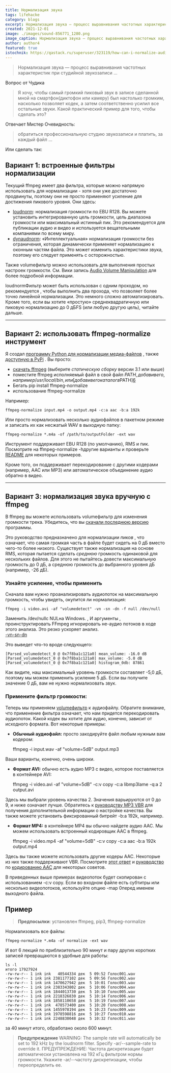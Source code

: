 ```yaml
---
title: Нормализация звука
tags: lifehacke
category: blogs
excerpt: Нормализация звука — процесс выравнивания частотных характеристик при студийной звукозаписи
created: 2021-12-01
image: ./images/sound-856771_1280.png
image_caption: Нормализация звука — процесс выравнивания частотных характеристик при студийной звукозаписи
author: author4
featured: true
istochnik: https://qastack.ru/superuser/323119/how-can-i-normalize-audio-using-ffmpeg
---
```



> Нормализация звука — процесс выравнивания частотных характеристик при студийной звукозаписи ...

Вопрос от Чудика
> Я хочу, чтобы самый громкий пиковый звук в записе сделанной мной на смартфон(диктофон или камеру) был настолько громким, насколько позволяет кодек, а затем соответственно усилил все остальные звуки.
> Какой практический пример для того, чтобы сделать это?

Отвечает Мистер Очевидность:
> обратиться профессиональную студию звукозаписи и платить, за каждый файл ...

Или сделать так:

## Вариант 1: встроенные фильтры нормализации

Текущий ffmpeg имеет два фильтра, которые можно напрямую использовать для нормализации - хотя они уже достаточно продвинуты, поэтому они не просто применяют усиление для достижения пикового уровня. Они здесь:

* [loudnorm][0]: нормализация громкости по EBU R128. Вы можете установить интегрированную цель громкости, цель диапазона громкости или максимальный истинный пик. Это рекомендуется для публикации аудио и видео и используется вещательными компаниями по всему миру.
* [dynaudnorm][1]: «Интеллектуальная» нормализация громкости без ограничения, которая динамически применяет нормализацию к оконным частям файла. Это может изменить характеристики звука, поэтому его следует применять с осторожностью.

Также volumeфильтр можно использовать для выполнения простых настроек громкости. См. Вики запись [Audio Volume Manipulation][2] для более подробной информации.

loudnormФильтр может быть использован с одним проходом, но рекомендуется , чтобы выполнить два прохода, что позволяет более точно линейной нормализации. Это немного сложно автоматизировать. Кроме того, если вы хотите «простую» среднеквадратичную или пиковую нормализацию до 0 дБFS (или любую другую цель), читайте дальше.

- - -

## Вариант 2: использовать ffmpeg-normalize инструмент

Я создал [программу Python для нормализации медиа-файлов][3] , также [доступную в PyPi][4] . Вы просто:

* [скачать ffmpeg][5] (выберите _статическую сборку_ версии 3.1 или выше)
* поместите ffmpeg исполняемый файл в свой файл $PATH, добавив его, например /usr/local/bin, или [добавив его каталог в$PATH][6]
* Бегать pip install ffmpeg-normalize
* использование ffmpeg-normalize

Например:

    ffmpeg-normalize input.mp4 -o output.mp4 -c:a aac -b:a 192k
    

Или просто нормализовать несколько аудиофайлов в пакетном режиме и записать их как несжатый WAV в выходную папку:

    ffmpeg-normalize *.m4a -of /path/to/outputFolder -ext wav
    

Инструмент поддерживает EBU R128 (по умолчанию), RMS и пик. Посмотрите на ffmpeg-normalize -hдругие варианты и проверьте [README][7] для некоторых примеров.

Кроме того, он поддерживает перекодирование с другими кодерами (например, AAC или MP3) или автоматическое объединение аудио обратно в видео.

- - -

## Вариант 3: нормализация звука вручную с ffmpeg

В ffmpeg вы можете использовать volumeфильтр для изменения громкости трека. Убедитесь, что вы [скачали последнюю версию][5] программы.

Это руководство предназначено для нормализации _пиков_ , что означает, что самая громкая часть в файле будет сидеть на 0 дБ вместо чего-то более низкого. Существует также нормализация на основе RMS, которая пытается сделать _среднюю_ громкость одинаковой для нескольких файлов. Для этого не пытайтесь довести максимальную громкость до 0 дБ, а среднюю громкость до выбранного уровня дБ (например, -26 дБ).

### Узнайте усиление, чтобы применить

Сначала вам нужно проанализировать аудиопоток на максимальную громкость, чтобы увидеть, окупится ли нормализация:

    ffmpeg -i video.avi -af "volumedetect" -vn -sn -dn -f null /dev/null
    

Заменить /dev/nullс NULна Windows. , И аргументы , проинструктировать FFmpeg игнорировать не-аудио потоков в ходе этого анализа. Это резко ускоряет анализ.  
[-vn][8][-sn][8][-dn][8]

Это выведет что-то вроде следующего:

    [Parsed_volumedetect_0 @ 0x7f8ba1c121a0] mean_volume: -16.0 dB
    [Parsed_volumedetect_0 @ 0x7f8ba1c121a0] max_volume: -5.0 dB
    [Parsed_volumedetect_0 @ 0x7f8ba1c121a0] histogram_0db: 87861
    

Как видите, наш максимальный уровень громкости составляет -5,0 дБ, поэтому мы можем применить усиление 5 дБ. Если вы получите значение 0 дБ, вам не нужно нормализовать звук.

### Примените фильтр громкости:

Теперь мы применяем [volumeфильтр][9] к аудиофайлу. Обратите внимание, что применение фильтра означает, что нам придется перекодировать аудиопоток. Какой кодек вы хотите для аудио, конечно, зависит от исходного формата. Вот некоторые примеры:

* **Обычный аудиофайл:** просто закодируйте файл любым нужным вам кодером:

    ffmpeg -i input.wav -af "volume=5dB" output.mp3
    

Ваши варианты, конечно, очень широки.
* **Формат AVI:** обычно есть аудио MP3 с видео, которое поставляется в контейнере AVI:

    ffmpeg -i video.avi -af "volume=5dB" -c:v copy -c:a libmp3lame -q:a 2 output.avi
    

Здесь мы выбрали уровень качества 2. Значения варьируются от 0 до 9, и ниже означает лучше. Обратитесь к [руководству MP3 VBR][10] для получения дополнительной информации о настройке качества. Вы также можете установить фиксированный битрейт -b:a 192k, например.
* **Формат MP4:** в контейнере MP4 вы обычно найдете аудио AAC. Мы можем использовать встроенный кодировщик AAC в ffmpeg.

    ffmpeg -i video.mp4 -af "volume=5dB" -c:v copy -c:a aac -b:a 192k output.mp4
    

Здесь вы также можете использовать другие кодеры AAC. Некоторые из них также поддерживают VBR. Посмотрите [этот ответ][11] и [руководство][12] по [кодированию AAC][12] для некоторых советов.

В приведенных выше примерах видеопоток будет скопирован с использованием -c:v copy. Если во входном файле есть субтитры или несколько видеопотоков, используйте опцию -map 0перед именем выходного файла.

## Пример

> **Предпосылки**: установлен ffmpeg, pip3, ffmpeg-normalize

Нормализовать все файлы:

```
ffmpeg-normalize *.m4a -of normalize -ext wav
```

И вот 6 лекций по приблизительно 90 минут и пару других коротких записей
превращаются в удобные для работы:

```
ls -l
итого 17927924
-rw-rw-r-- 1 ink ink   40544334 дек  5 09:52 Голос001.wav
-rw-rw-r-- 1 ink ink 2381177102 дек  5 09:56 Голос002.wav
-rw-rw-r-- 1 ink ink 1470627942 дек  5 10:01 Голос003.wav
-rw-rw-r-- 1 ink ink 2383343802 дек  5 10:06 Голос004.wav
-rw-rw-r-- 1 ink ink 1844013730 дек  5 10:10 Голос005.wav
-rw-rw-r-- 1 ink ink 2218326830 дек  5 10:14 Голос006.wav
-rw-rw-r-- 1 ink ink 1858110658 дек  5 10:19 Голос007.wav
-rw-rw-r-- 1 ink ink  478573400 дек  5 10:20 Голос008.wav
-rw-rw-r-- 1 ink ink 1455978194 дек  5 10:23 Голос009.wav
-rw-rw-r-- 1 ink ink 1978598816 дек  5 10:27 Голос010.wav
-rw-rw-r-- 1 ink ink 2248830048 дек  5 10:32 Голос011.wav
```

за 40 минут итого, обработано около 600 минут.

> **Предупреждение** WARNING: The sample rate will automatically be set to 192 kHz by the loudnorm filter. Specify -ar/--sample-rate to override it. ПРЕДУПРЕЖДЕНИЕ: Частота дискретизации будет автоматически установлена на 192 кГц фильтром нормы громкости. Укажите -ar/--частоту дискретизации, чтобы переопределить ее.


[0]: http://ffmpeg.org/ffmpeg-all.html#loudnorm
[1]: http://ffmpeg.org/ffmpeg-all.html#dynaudnorm
[2]: https://trac.ffmpeg.org/wiki/AudioVolume
[3]: https://github.com/slhck/audio-normalize
[4]: https://pypi.python.org/pypi/ffmpeg-normalize
[5]: http://ffmpeg.org/download.html
[6]: https://unix.stackexchange.com/questions/26047/how-to-correctly-add-a-path-to-path
[7]: https://github.com/slhck/ffmpeg-normalize
[8]: https://ffmpeg.org/ffmpeg.html#Stream-selection
[9]: http://ffmpeg.org/ffmpeg-filters.html#volume
[10]: http://trac.ffmpeg.org/wiki/Encoding%20VBR%20%28Variable%20Bit%20Rate%29%20mp3%20audio
[11]: https://superuser.com/a/370637/48078
[12]: http://ffmpeg.org/trac/ffmpeg/wiki/AACEncodingGuide
